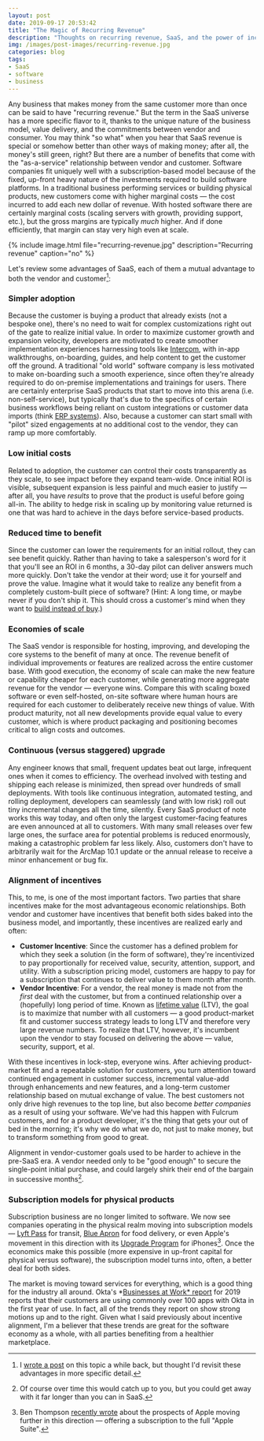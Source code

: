 ```yaml
---
layout: post
date: 2019-09-17 20:53:42
title: "The Magic of Recurring Revenue"
description: "Thoughts on recurring revenue, SaaS, and the power of incentives."
img: /images/post-images/recurring-revenue.jpg
categories: blog
tags:
- SaaS
- software
- business
---
```


Any business that makes money from the same customer more than once can be said to have "recurring revenue." But the term in the SaaS universe has a more specific flavor to it, thanks to the unique nature of the business model, value delivery, and the commitments between vendor and consumer. You may think "so what" when you hear that SaaS revenue is special or somehow better than other ways of making money; after all, the money's still green, right? But there are a number of benefits  that come with the "as-a-service" relationship between vendor and customer. Software companies fit uniquely well with a subscription-based model because of the fixed, up-front heavy nature of the investments required to build software platforms. In a traditional business performing services or building physical products, new customers come with higher marginal costs — the cost incurred to add each new dollar of revenue. With hosted software there are certainly marginal costs (scaling servers with growth, providing support, etc.), but the gross margins are typically _much_ higher. And if done efficiently, that margin can stay very high even at scale.

{% include image.html file="recurring-revenue.jpg" description="Recurring revenue" caption="no" %}

Let's review some advantages of SaaS, each of them a mutual advantage to both the vendor and customer[^saasmodels]:

### Simpler adoption

Because the customer is buying a product that already exists (not a bespoke one), there's no need to wait for complex customizations right out of the gate to realize initial value. In order to maximize customer growth and expansion velocity, developers are motivated to create smoother implementation experiences harnessing tools like [Intercom](https://www.intercom.com/ "Intercom"), with in-app walkthroughs, on-boarding, guides, and help content to get the customer off the ground. A traditional "old world" software company is less motivated to make on-boarding such a smooth experience, since often they're already required to do on-premise implementations and trainings for users. There are certainly enterprise SaaS products that start to move into this arena (i.e. non-self-service), but typically that's due to the specifics of certain business workflows being reliant on custom integrations or customer data imports (think [ERP systems](https://en.wikipedia.org/wiki/Enterprise_resource_planning "ERP Systems")). Also, because a customer can start small with "pilot" sized engagements at no additional cost to the vendor, they can ramp up more comfortably.

### Low initial costs

Related to adoption, the customer can control their costs transparently as they scale, to see impact before they expand team-wide. Once initial ROI is visible, subsequent expansion is less painful and much easier to justify — after all, you have _results_ to prove that the product is useful before going all-in. The ability to hedge risk in scaling up by monitoring value returned is one that was hard to achieve in the days before service-based products.

### Reduced time to benefit

Since the customer can lower the requirements for an initial rollout, they can see benefit quickly. Rather than having to take a salesperson's word for it that you'll see an ROI in 6 months, a 30-day pilot can deliver answers much more quickly. Don't take the vendor at their word; use it for yourself and prove the value. Imagine what it would take to realize any benefit from a completely custom-built piece of software? (Hint: A long time, or maybe never if you don't ship it. This should cross a customer's mind when they want to [build instead of buy](https://medium.com/swlh/when-to-build-and-when-to-buy-on-the-lure-of-building-software-4dd5faf7effb "When to Buy and When to Build").)

### Economies of scale

The SaaS vendor is responsible for hosting, improving, and developing the core systems to the benefit of many at once. The revenue benefit of individual improvements or features are realized across the entire customer base. With good execution, the economy of scale can make the new feature or capability cheaper for each customer, while generating more aggregate revenue for the vendor — everyone wins. Compare this with scaling boxed software or even self-hosted, on-site software where human hours are required for each customer to deliberately receive new things of value. With product maturity, not all new developments provide equal value to every customer, which is where product packaging and positioning becomes critical to align costs and outcomes.

### Continuous (versus staggered) upgrade

Any engineer knows that small, frequent updates beat out large, infrequent ones when it comes to efficiency. The overhead involved with testing and shipping each release is minimized, then spread over hundreds of small deployments. With tools like continuous integration, automated testing, and rolling deployment, developers can seamlessly (and with low risk) roll out tiny incremental changes all the time, silently. Every SaaS product of note works this way today, and often only the largest customer-facing features are even announced at all to customers. With many small releases over few large ones, the surface area for potential problems is reduced enormously, making a catastrophic problem far less likely. Also, customers don't have to arbitrarily wait for the ArcMap 10.1 update or the annual release to receive a minor enhancement or bug fix.

### Alignment of incentives

This, to me, is one of the most important factors. Two parties that share incentives make for the most advantageous economic relationships. Both vendor and customer have incentives that benefit both sides baked into the business model, and importantly, these incentives are realized early and often:

* **Customer Incentive**: Since the customer has a defined problem for which they seek a solution (in the form of software), they're incentivized to pay proportionally for received value, security, attention, support, and utility. With a subscription pricing model, customers are happy to pay for a subscription that continues to deliver value to them month after month.
* **Vendor Incentive**: For a vendor, the real money is made not from the *first* deal with the customer, but from a continued relationship over a (hopefully) long period of time. Known as [lifetime value](https://en.wikipedia.org/wiki/Customer_lifetime_value "Customer Lifetime Value") (LTV), the goal is to maximize that number with all customers — a good product-market fit and customer success strategy leads to long LTV and therefore very large revenue numbers. To realize that LTV, however, it's incumbent upon the vendor to stay focused on delivering the above — value, security, support, et al.

With these incentives in lock-step, everyone wins. After achieving product-market fit and a repeatable solution for customers, you turn attention toward continued engagement in customer success, incremental value-add through enhancements and new features, and a long-term customer relationship based on mutual exchange of value. The best customers not only drive high revenues to the top line, but also become *better companies* as a result of using your software. We've had this happen with Fulcrum customers, and for a product developer, it's the thing that gets your out of bed in the morning; it's why we do what we do, not just to make money, but to transform something from good to great.

Alignment in vendor-customer goals used to be harder to achieve in the pre-SaaS era. A vendor needed only to be "good enough" to secure the single-point initial purchase, and could largely shirk their end of the bargain in successive months[^goodenough].

### Subscription models for physical products

Subscription business are no longer limited to software. We now see companies operating in the physical realm moving into subscription models — [Lyft Pass](https://www.theverge.com/2018/10/16/17978626/lyft-monthly-subscription-plan-nationwide "Lyft subscriptions") for transit, [Blue Apron](https://www.blueapron.com/ "Blue Apron") for food delivery, or even Apple's movement in this direction with its [Upgrade Program](https://www.apple.com/shop/iphone/iphone-upgrade-program "iPhone Upgrade Program") for iPhones[^iphoneupgrade]. Once the economics make this possible (more expensive in up-front capital for physical versus software), the subscription model turns into, often, a better deal for both sides.

The market is moving toward services for everything, which is a good thing for the industry all around. Okta's *[Businesses at Work* report](https://www.okta.com/businesses-at-work/2019/ "Okta Businesses at Work 2019") for 2019 reports that their customers are using commonly over 100 apps with Okta in the first year of use. In fact, all of the trends they report on show strong motions up and to the right. Given what I said previously about incentive alignment, I'm a believer that these trends are great for the software economy as a whole, with all parties benefiting from a healthier marketplace.

 [^saasmodels]: I [wrote a post](/post/power-of-saas-models/ "The Power of SaaS Models") on this topic a while back, but thought I'd revisit these advantages in more specific detail.

 [^goodenough]: Of course over time this would catch up to you, but you could get away with it far longer than you can in SaaS.

 [^iphoneupgrade]: Ben Thompson [recently wrote](https://stratechery.com/2019/the-iphone-and-apples-services-strategy/ "The iPhone and Apple's Services Strategy") about the prospects of Apple moving further in this direction — offering a subscription to the full "Apple Suite".
